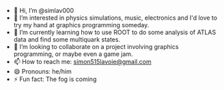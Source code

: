 - 👋 Hi, I’m @simlav000
- 👀 I’m interested in physics simulations, music, electronics and I'd love to try my hand at graphics programming someday.
- 🌱 I’m currently learning how to use ROOT to do some analysis of ATLAS data and find some multiquark states.
- 💞️ I’m looking to collaborate on a project involving graphics programming, or maybe even a game jam.
- 📫 How to reach me: simon515lavoie@gmail.com
- 😄 Pronouns: he/him
- ⚡ Fun fact: The fog is coming

<!---
simlav000/simlav000 is a ✨ special ✨ repository because its `README.md` (this file) appears on your GitHub profile.
You can click the Preview link to take a look at your changes.
--->
